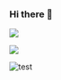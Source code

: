 ### Hi there 👋

![](https://github-readme-stats.vercel.app/api/top-langs/?username=rbrtbrnschn&theme=material-palenight)

![](https://github-readme-stats.vercel.app/api?username=rbrtbrnschn&show_icons=true&theme=material-palenight&count_private=true&include_all_commits=true)

![[test]()](https://github-readme-stats.vercel.app/api/pin/?username=anuraghazra&repo=github-readme-stats)



<!--
**rbrtbrnschn/rbrtbrnschn** is a ✨ _special_ ✨ repository because its `README.md` (this file) appears on your GitHub profile.

Here are some ideas to get you started:

- 🔭 I’m currently working on ...
- 🌱 I’m currently learning ...
- 👯 I’m looking to collaborate on ...
- 🤔 I’m looking for help with ...
- 💬 Ask me about ...
- 📫 How to reach me: ...
- 😄 Pronouns: ...
- ⚡ Fun fact: ...
-->
